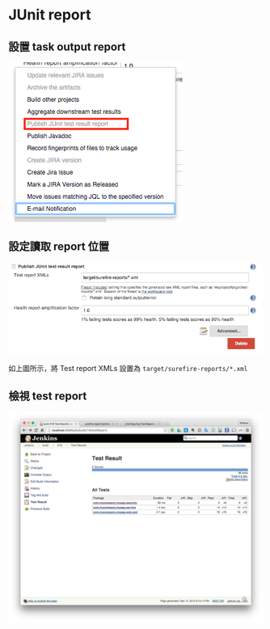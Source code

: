 JUnit report
============

設置 task output report
-----------------------

![](images/test-report/post-select.png)

設定讀取 report 位置
--------------------

![](images/test-report/task-setting.png)

如上圖所示，將 Test report XMLs 設置為 `target/surefire-reports/*.xml`

檢視 test report
----------------

![](images/test-report/report.png)
